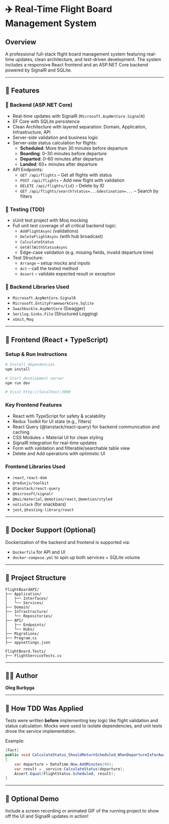 # ✈️ Real-Time Flight Board Management System

## Overview
A professional full-stack flight board management system featuring real-time updates, clean architecture, and test-driven development. The system includes a responsive React frontend and an ASP.NET Core backend powered by SignalR and SQLite.

---

## 🧠 Features

### 🔧 Backend (ASP.NET Core)
- Real-time updates with SignalR (`Microsoft.AspNetCore.SignalR`)
- EF Core with SQLite persistence
- Clean Architecture with layered separation: Domain, Application, Infrastructure, API
- Server-side validation and business logic
- Server-side status calculation for flights:
  - **Scheduled**: More than 30 minutes before departure
  - **Boarding**: 0–30 minutes before departure
  - **Departed**: 0–60 minutes after departure
  - **Landed**: 60+ minutes after departure
- API Endpoints:
  - `GET /api/flights` – Get all flights with status
  - `POST /api/flights` – Add new flight with validation
  - `DELETE /api/flights/{id}` – Delete by ID
  - `GET /api/flights/search?status=...&destination=...` – Search by filters

### 🧪 Testing (TDD)
- xUnit test project with Moq mocking
- Full unit test coverage of all critical backend logic:
  - `AddFlightAsync` (validations)
  - `DeleteFlightAsync` (with hub broadcast)
  - `CalculateStatus`
  - `GetAllWithStatusAsync`
  - Edge-case validation (e.g. missing fields, invalid departure time)
- Test Structure:
  - `Arrange` – setup mocks and inputs
  - `Act` – call the tested method
  - `Assert` – validate expected result or exception

### 📁 Backend Libraries Used
- `Microsoft.AspNetCore.SignalR`
- `Microsoft.EntityFrameworkCore.Sqlite`
- `Swashbuckle.AspNetCore` (Swagger)
- `Serilog.Sinks.File` (Structured Logging)
- `xUnit`, `Moq`

---

## 🎨 Frontend (React + TypeScript)

### Setup & Run Instructions
```bash
# Install dependencies
npm install

# Start development server
npm run dev

# Visit http://localhost:3000
```

### Key Frontend Features
- React with TypeScript for safety & scalability
- Redux Toolkit for UI state (e.g., filters)
- React Query (@tanstack/react-query) for backend communication and caching
- CSS Modules + Material UI for clean styling
- SignalR integration for real-time updates
- Form with validation and filterable/searchable table view
- Delete and Add operations with optimistic UI

### Frontend Libraries Used
- `react`, `react-dom`
- `@reduxjs/toolkit`
- `@tanstack/react-query`
- `@microsoft/signalr`
- `@mui/material`, `@emotion/react`, `@emotion/styled`
- `notistack` (for snackbars)
- `jest`, `@testing-library/react`

---

## 🐳 Docker Support (Optional)
Dockerization of the backend and frontend is supported via:
- `Dockerfile` for API and UI
- `docker-compose.yml` to spin up both services + SQLite volume

---

## 📁 Project Structure
```
FlightBoardAPI/
├── Application/
│   ├── Interfaces/
│   └── Services/
├── Domain/
├── Infrastructure/
│   └── Repositories/
├── API/
│   ├── Endpoints/
│   └── Hubs/
├── Migrations/
├── Program.cs
├── appsettings.json

FlightBoard.Tests/
├── FlightServiceTests.cs
```

---

## 👨‍💻 Author
**Oleg Burbyga**

---

## 🧪 How TDD Was Applied
Tests were written **before** implementing key logic like flight validation and status calculation. Mocks were used to isolate dependencies, and unit tests drove the service implementation.

Example:
```csharp
[Fact]
public void CalculateStatus_ShouldReturnScheduled_WhenDepartureIsFarAway()
{
    var departure = DateTime.Now.AddMinutes(90);
    var result = _service.CalculateStatus(departure);
    Assert.Equal(FlightStatus.Scheduled, result);
}
```

---

## 📸 Optional Demo
Include a screen recording or animated GIF of the running project to show off the UI and SignalR updates in action!